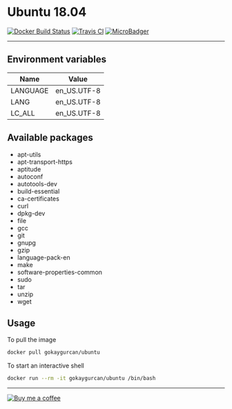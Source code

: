 # Ubuntu 18.04

[![Docker Build Status](https://img.shields.io/docker/build/gokaygurcan/ubuntu.svg?style=for-the-badge&logo=docker&colorA=22b8eb)](https://hub.docker.com/r/gokaygurcan/ubuntu/) [![Travis CI](https://img.shields.io/travis/gokaygurcan/dockerfile-ubuntu.svg?style=for-the-badge&logo=travis&colorA=39a85b)](https://travis-ci.org/gokaygurcan/dockerfile-ubuntu) [![MicroBadger](https://img.shields.io/microbadger/image-size/gokaygurcan/ubuntu.svg?style=for-the-badge&colorA=337ab7&colorB=252528)](https://microbadger.com/images/gokaygurcan/ubuntu)

---

<h2>Environment variables</h2>

| Name     | Value       |
| -------- | ----------- |
| LANGUAGE | en_US.UTF-8 |
| LANG     | en_US.UTF-8 |
| LC_ALL   | en_US.UTF-8 |

<h2>Available packages</h2>

- apt-utils
- apt-transport-https
- aptitude
- autoconf
- autotools-dev
- build-essential
- ca-certificates
- curl
- dpkg-dev
- file
- gcc
- git
- gnupg
- gzip
- language-pack-en
- make
- software-properties-common
- sudo
- tar
- unzip
- wget

<h2>Usage</h2>

To pull the image

```bash
docker pull gokaygurcan/ubuntu
```

To start an interactive shell

```bash
docker run --rm -it gokaygurcan/ubuntu /bin/bash
```

---

[![Buy me a coffee](https://www.buymeacoffee.com/assets/img/guidelines/download-assets-sm-2.svg)](https://www.buymeacoffee.com/gokaygurcan)
